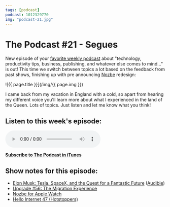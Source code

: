 ```yaml
---
tags: [podcast]
podcast: 1012329770
img: "podcast-21.jpg"
---
```


# The Podcast #21 - Segues

New episode of your [favorite weekly podcast][p] about "technology, productivity tips, business, publishing, and whatever else comes to mind..." is out! This time we switch between topics a lot based on the feedback from past shows, finishing up with pre announcing [Nozbe][n] redesign:

<!--More-->

![{{ page.title }}](/img/{{ page.img }})

I came back from my vacation in England with a cold, so apart from hearing my different voice you'll learn more about what I experienced in the land of the Queen. Lots of topics. Just listen and let me know what you think!

## Listen to this week's episode:

<audio controls>
<source src="https://files.nozbe.com/podcast/021.mp3" type="audio/mpeg">
</audio>

**[Subscribe to The Podcast in iTunes][i]**

## Show notes for this episode:

  * [Elon Musk: Tesla, SpaceX, and the Quest for a Fantastic Future](http://www.amazon.com/Elon-Musk-SpaceX-Fantastic-Future-ebook/dp/B00KVI76ZS) ([Audible](http://www.audible.com/pd/Bios-Memoirs/Elon-Musk-Audiobook/B00UX8ODPM))
  * [Upgrade #56: The Migration Experience](https://www.relay.fm/upgrade/56)
  * [Nozbe for Apple Watch](http://nozbe.watch/)
  * [Hello Internet 47 (Hotstoppers)](http://www.hellointernet.fm/podcast/47)

[e]: /podcast-21
[p]: /podcast
[n]: https://michael.gratis/nozbe
[r]: https://michael.gratis/radex
[i]: https://michael.gratis/thepodcast